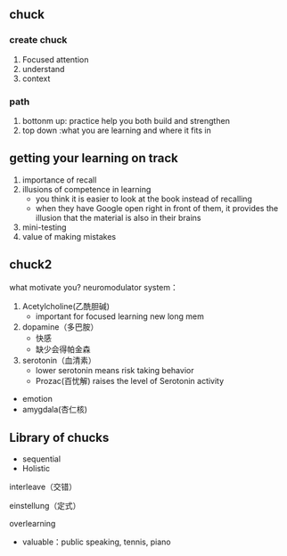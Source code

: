 ## chuck

### create chuck

1. Focused attention
2. understand
3. context

### path
1. bottonm up: practice help you both build and strengthen
2. top down :what you are learning and where it fits in

## getting your learning on track

1. importance of recall
2. illusions of competence in learning
    - you think it is easier to look at the book instead of recalling
    - when they have Google open right in front of them, it provides the illusion that the material is also in their brains
3. mini-testing
4. value of making mistakes

## chuck2
what motivate you?
neuromodulator system：
1. Acetylcholine(乙酰胆碱)
    - important for focused learning
    new long mem
2. dopamine（多巴胺）
    - 快感
    - 缺少会得帕金森
3. serotonin（血清素）
    - lower serotonin means risk taking behavior
    - Prozac(百忧解) raises the level of Serotonin activity

- emotion
- amygdala(杏仁核)

## Library of chucks
- sequential
- Holistic


interleave（交错）

einstellung（定式）

overlearning
- valuable：public speaking, tennis, piano
